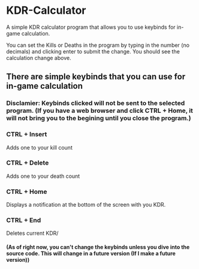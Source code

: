 # KDR-Calculator
A simple KDR calculator program that allows you to use keybinds for in-game calculation.

You can set the Kills or Deaths in the program by typing in the number (no decimals) and clicking enter to submit the change. You should see the calculation change above.
## There are simple keybinds that you can use for in-game calculation
### Disclamier: Keybinds clicked will not be sent to the selected program. (If you have a web browser and click CTRL + Home, it will not bring you to the begining until you close the program.)
### CTRL + Insert
Adds one to your kill count

### CTRL + Delete
Adds one to your death count

### CTRL + Home
Displays a notification at the bottom of the screen with you KDR.

### CTRL + End
Deletes current KDR/

#### (As of right now, you can't change the keybinds unless you dive into the source code. This will change in a future version (If I make a future version))
